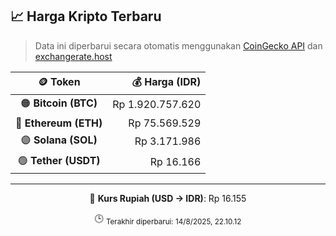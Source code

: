

<!-- HARGA_KRIPTO -->
## 📈 Harga Kripto Terbaru

> Data ini diperbarui secara otomatis menggunakan [CoinGecko API](https://www.coingecko.com/) dan [exchangerate.host](https://exchangerate.host/)

<div align="center">

| 🪙 Token | 💰 Harga (IDR) |
|:------:|---------------:|
| 🟠 **Bitcoin (BTC)**   | Rp 1.920.757.620 |
| 🔵 **Ethereum (ETH)**  | Rp 75.569.529 |
| 🟣 **Solana (SOL)**    | Rp 3.171.986 |
| 🟢 **Tether (USDT)**   | Rp 16.166 |

---

💱 **Kurs Rupiah (USD → IDR)**: Rp 16.155

🕒 <sub>Terakhir diperbarui: 14/8/2025, 22.10.12</sub>

</div>
<!-- /HARGA_KRIPTO -->
